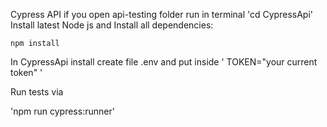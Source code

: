 Cypress API
if you open api-testing folder 
run in terminal 
'cd CypressApi'
Install latest Node js
and Install all dependencies: 

`npm install`

In CypressApi install create file
.env
and put inside
' TOKEN="your current token" '



Run tests via

'npm run cypress:runner'
